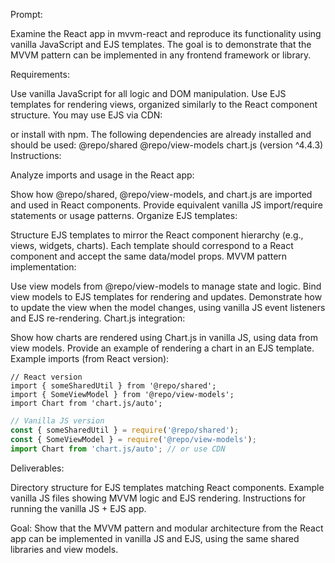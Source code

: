 Prompt:

Examine the React app in mvvm-react and reproduce its functionality using vanilla JavaScript and EJS templates. The goal is to demonstrate that the MVVM pattern can be implemented in any frontend framework or library.

Requirements:

Use vanilla JavaScript for all logic and DOM manipulation.
Use EJS templates for rendering views, organized similarly to the React component structure.
You may use EJS via CDN:

<script src="https://cdn.jsdelivr.net/npm/ejs@3.1.9/ejs.min.js"></script>

or install with npm.
The following dependencies are already installed and should be used:
@repo/shared
@repo/view-models
chart.js (version ^4.4.3)
Instructions:

Analyze imports and usage in the React app:

Show how @repo/shared, @repo/view-models, and chart.js are imported and used in React components.
Provide equivalent vanilla JS import/require statements or usage patterns.
Organize EJS templates:

Structure EJS templates to mirror the React component hierarchy (e.g., views, widgets, charts).
Each template should correspond to a React component and accept the same data/model props.
MVVM pattern implementation:

Use view models from @repo/view-models to manage state and logic.
Bind view models to EJS templates for rendering and updates.
Demonstrate how to update the view when the model changes, using vanilla JS event listeners and EJS re-rendering.
Chart.js integration:

Show how charts are rendered using Chart.js in vanilla JS, using data from view models.
Provide an example of rendering a chart in an EJS template.
Example imports (from React version):

```tsx
// React version
import { someSharedUtil } from '@repo/shared';
import { SomeViewModel } from '@repo/view-models';
import Chart from 'chart.js/auto';
```

```typescript
// Vanilla JS version
const { someSharedUtil } = require('@repo/shared');
const { SomeViewModel } = require('@repo/view-models');
import Chart from 'chart.js/auto'; // or use CDN
```

Deliverables:

Directory structure for EJS templates matching React components.
Example vanilla JS files showing MVVM logic and EJS rendering.
Instructions for running the vanilla JS + EJS app.

Goal:
Show that the MVVM pattern and modular architecture from the React app can be implemented in vanilla JS and EJS, using the same shared libraries and view models.
